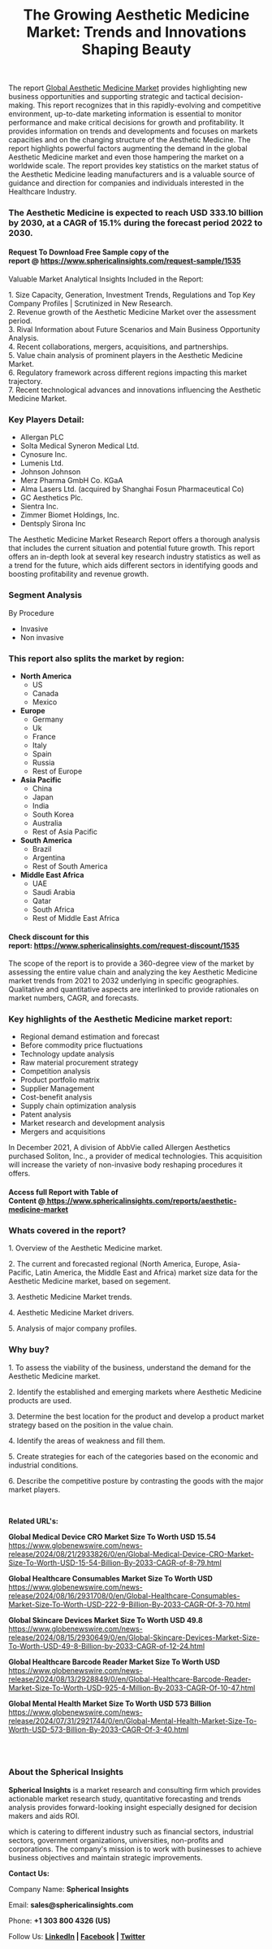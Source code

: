 <h1 style="text-align: center;">The Growing Aesthetic Medicine Market: Trends and Innovations Shaping Beauty</h1>
<p>&nbsp;</p>
<p>The report&nbsp;<a href="https://www.sphericalinsights.com/reports/aesthetic-medicine-market" target="_blank" rel="noopener noreferrer">Global Aesthetic Medicine Market</a>&nbsp;provides highlighting new business opportunities and supporting strategic and tactical decision-making. This report recognizes that in this rapidly-evolving and competitive environment, up-to-date marketing information is essential to monitor performance and make critical decisions for growth and profitability. It provides information on trends and developments and focuses on markets capacities and on the changing structure of the Aesthetic Medicine. The report highlights powerful factors augmenting the demand in the global Aesthetic Medicine market and even those hampering the market on a worldwide scale. The report provides key statistics on the market status of the Aesthetic Medicine leading manufacturers and is a valuable source of guidance and direction for companies and individuals interested in the Healthcare Industry.</p>
<h3>The Aesthetic Medicine is expected to reach USD 333.10 billion by 2030, at a CAGR of 15.1% during the forecast period 2022 to 2030.</h3>
<h4>Request To Download Free Sample copy of the report&nbsp;@&nbsp;<a href="https://www.sphericalinsights.com/request-sample/1535" target="_blank" rel="noopener noreferrer">https://www.sphericalinsights.com/request-sample/1535</a></h4>
<p>Valuable Market Analytical Insights Included in the Report:</p>
<p>1. Size Capacity, Generation, Investment Trends, Regulations and Top Key Company Profiles | Scrutinized in New Research.<br />2. Revenue growth of the Aesthetic Medicine Market over the assessment period.<br />3. Rival Information about Future Scenarios and Main Business Opportunity Analysis.<br />4. Recent collaborations, mergers, acquisitions, and partnerships.<br />5. Value chain analysis of prominent players in the Aesthetic Medicine Market.<br />6. Regulatory framework across different regions impacting this market trajectory.<br />7. Recent technological advances and innovations influencing the Aesthetic Medicine Market.</p>
<h3><strong>Key Players Detail:</strong></h3>
<ul>
<li>Allergan PLC</li>
<li>Solta Medical Syneron Medical Ltd.</li>
<li>Cynosure Inc.</li>
<li>Lumenis Ltd.</li>
<li>Johnson Johnson</li>
<li>Merz Pharma GmbH Co. KGaA</li>
<li>Alma Lasers Ltd. (acquired by Shanghai Fosun Pharmaceutical Co)</li>
<li>GC Aesthetics Plc.</li>
<li>Sientra Inc.</li>
<li>Zimmer Biomet Holdings, Inc.</li>
<li>Dentsply Sirona Inc</li>
</ul>
<p>The Aesthetic Medicine Market Research Report offers a thorough analysis that includes the current situation and potential future growth. This report offers an in-depth look at several key research industry statistics as well as a trend for the future, which aids different sectors in identifying goods and boosting profitability and revenue growth.</p>
<h3><strong>Segment Analysis</strong></h3>
<p>By Procedure</p>
<ul>
<li>Invasive</li>
<li>Non invasive</li>
</ul>
<h3><strong>This report also splits the market by region:</strong></h3>
<ul>
<li><strong>North America</strong>
<ul>
<li>US</li>
<li>Canada</li>
<li>Mexico</li>
</ul>
</li>
<li><strong>Europe</strong>
<ul>
<li>Germany</li>
<li>Uk</li>
<li>France</li>
<li>Italy</li>
<li>Spain</li>
<li>Russia</li>
<li>Rest of Europe</li>
</ul>
</li>
<li><strong>Asia Pacific</strong>
<ul>
<li>China</li>
<li>Japan</li>
<li>India</li>
<li>South Korea</li>
<li>Australia</li>
<li>Rest of Asia Pacific</li>
</ul>
</li>
<li><strong>South America</strong>
<ul>
<li>Brazil</li>
<li>Argentina</li>
<li>Rest of South America</li>
</ul>
</li>
<li><strong>Middle East Africa</strong>
<ul>
<li>UAE</li>
<li>Saudi Arabia</li>
<li>Qatar</li>
<li>South Africa</li>
<li>Rest of Middle East Africa</li>
</ul>
</li>
</ul>
<h4>Check discount for this report:&nbsp;<a href="https://www.sphericalinsights.com/request-discount/1535" target="_blank" rel="noopener noreferrer">https://www.sphericalinsights.com/request-discount/1535</a></h4>
<p>The scope of the report is to provide a 360-degree view of the market by assessing the entire value chain and analyzing the key Aesthetic Medicine market trends from 2021 to 2032 underlying in specific geographies. Qualitative and quantitative aspects are interlinked to provide rationales on market numbers, CAGR, and forecasts.</p>
<h3><strong>Key highlights of the Aesthetic Medicine market report:</strong></h3>
<ul>
<li>Regional demand estimation and forecast</li>
<li>Before commodity price fluctuations</li>
<li>Technology update analysis</li>
<li>Raw material procurement strategy</li>
<li>Competition analysis</li>
<li>Product portfolio matrix</li>
<li>Supplier Management</li>
<li>Cost-benefit analysis</li>
<li>Supply chain optimization analysis</li>
<li>Patent analysis</li>
<li>Market research and development analysis</li>
<li>Mergers and acquisitions</li>
</ul>
<p>In December 2021, A division of AbbVie called Allergen Aesthetics purchased Soliton, Inc., a provider of medical technologies. This acquisition will increase the variety of non-invasive body reshaping procedures it offers.</p>
<h4>Access full Report with Table of Content&nbsp;@<a href="https://www.sphericalinsights.com/reports/aesthetic-medicine-market" target="_blank" rel="noopener noreferrer">&nbsp;https://www.sphericalinsights.com/reports/aesthetic-medicine-market</a></h4>
<h3><strong>Whats covered in the report?</strong></h3>
<p>1. Overview of the Aesthetic Medicine market.</p>
<p>2. The current and forecasted regional (North America, Europe, Asia-Pacific, Latin America, the Middle East and Africa) market size data for the Aesthetic Medicine market, based on segement.</p>
<p>3. Aesthetic Medicine Market trends.</p>
<p>4. Aesthetic Medicine Market drivers.</p>
<p>5. Analysis of major company profiles.</p>
<h3><strong>Why buy?</strong></h3>
<p>1. To assess the viability of the business, understand the demand for the Aesthetic Medicine market.</p>
<p>2. Identify the established and emerging markets where Aesthetic Medicine products are used.</p>
<p>3. Determine the best location for the product and develop a product market strategy based on the position in the value chain.</p>
<p>4. Identify the areas of weakness and fill them.</p>
<p>5. Create strategies for each of the categories based on the economic and industrial conditions.</p>
<p>6. Describe the competitive posture by contrasting the goods with the major market players.</p>
<p>&nbsp;</p>
<p><strong>Related URL's:</strong></p>
<p><strong>Global Medical Device CRO Market Size To Worth USD 15.54</strong><br /><a href="https://www.globenewswire.com/news-release/2024/08/21/2933826/0/en/Global-Medical-Device-CRO-Market-Size-To-Worth-USD-15-54-Billion-By-2033-CAGR-of-8-79.html" rel="nofollow">https://www.globenewswire.com/news-release/2024/08/21/2933826/0/en/Global-Medical-Device-CRO-Market-Size-To-Worth-USD-15-54-Billion-By-2033-CAGR-of-8-79.html</a>&nbsp;</p>
<p><strong>Global Healthcare Consumables Market Size To Worth USD</strong><br /><a href="https://www.globenewswire.com/news-release/2024/08/16/2931708/0/en/Global-Healthcare-Consumables-Market-Size-To-Worth-USD-222-9-Billion-By-2033-CAGR-Of-3-70.html" rel="nofollow">https://www.globenewswire.com/news-release/2024/08/16/2931708/0/en/Global-Healthcare-Consumables-Market-Size-To-Worth-USD-222-9-Billion-By-2033-CAGR-Of-3-70.html</a>&nbsp;</p>
<p><strong>Global Skincare Devices Market Size To Worth USD 49.8</strong><br /><a href="https://www.globenewswire.com/news-release/2024/08/15/2930649/0/en/Global-Skincare-Devices-Market-Size-To-Worth-USD-49-8-Billion-by-2033-CAGR-of-12-24.html" rel="nofollow">https://www.globenewswire.com/news-release/2024/08/15/2930649/0/en/Global-Skincare-Devices-Market-Size-To-Worth-USD-49-8-Billion-by-2033-CAGR-of-12-24.html</a>&nbsp;</p>
<p><strong>Global Healthcare Barcode Reader Market Size To Worth USD</strong><br /><a href="https://www.globenewswire.com/news-release/2024/08/13/2928849/0/en/Global-Healthcare-Barcode-Reader-Market-Size-To-Worth-USD-925-4-Million-By-2033-CAGR-Of-10-47.html" rel="nofollow">https://www.globenewswire.com/news-release/2024/08/13/2928849/0/en/Global-Healthcare-Barcode-Reader-Market-Size-To-Worth-USD-925-4-Million-By-2033-CAGR-Of-10-47.html</a>&nbsp;</p>
<p><strong>Global Mental Health Market Size To Worth USD 573 Billion</strong><br /><a href="https://www.globenewswire.com/news-release/2024/07/31/2921744/0/en/Global-Mental-Health-Market-Size-To-Worth-USD-573-Billion-By-2033-CAGR-Of-3-40.html" rel="nofollow">https://www.globenewswire.com/news-release/2024/07/31/2921744/0/en/Global-Mental-Health-Market-Size-To-Worth-USD-573-Billion-By-2033-CAGR-Of-3-40.html</a>&nbsp;</p>
<h3>&nbsp;</h3>
<h3><strong>About the Spherical Insights</strong></h3>
<p><strong>Spherical Insights</strong>&nbsp;is a market research and consulting firm which provides actionable market research study, quantitative forecasting and trends analysis provides forward-looking insight especially designed for decision makers and aids ROI.</p>
<p>which is catering to different industry such as financial sectors, industrial sectors, government organizations, universities, non-profits and corporations. The company's mission is to work with businesses to achieve business objectives and maintain strategic improvements.</p>
<p><strong>Contact Us:</strong></p>
<p>Company Name:&nbsp;<strong>Spherical Insights</strong></p>
<p>Email:&nbsp;<strong>sales@sphericalinsights.com</strong></p>
<p>Phone:&nbsp;<strong>+1 303 800 4326 (US)</strong></p>
<p>Follow Us:&nbsp;<strong><a href="https://www.linkedin.com/company/spherical-insight/" rel="nofollow"><u>LinkedIn</u></a>&nbsp;|&nbsp;<a href="https://www.facebook.com/sphericalinsights22" rel="nofollow"><u>Facebook</u></a>&nbsp;|&nbsp;<a href="https://twitter.com/SInsights_US" rel="nofollow"><u>Twitter</u></a></strong></p>
